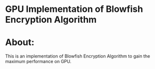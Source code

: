 # GPU Implementation of Blowfish Encryption Algorithm
# About:
This is an implementation of Blowfish Encryption Algorithm to gain the maximum performance on GPU.

